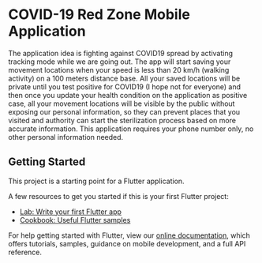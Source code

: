 # COVID-19 Red Zone Mobile Application

The application idea is fighting against COVID19 spread by activating tracking mode while we are going out.  The app will start saving your movement locations when your speed is less than 20 km/h (walking activity) on a 100 meters distance base. All your saved locations will be private until you test positive for COVID19 (I hope not for everyone) and then once you update your health condition on the application as positive case, all your movement locations will be visible by the public without exposing our personal information,  so they can prevent places that you visited and authority can start the sterilization process based on more accurate information.
This application requires your phone number only, no other personal information needed.

## Getting Started

This project is a starting point for a Flutter application.

A few resources to get you started if this is your first Flutter project:

- [Lab: Write your first Flutter app](https://flutter.dev/docs/get-started/codelab)
- [Cookbook: Useful Flutter samples](https://flutter.dev/docs/cookbook)

For help getting started with Flutter, view our
[online documentation](https://flutter.dev/docs), which offers tutorials,
samples, guidance on mobile development, and a full API reference.

